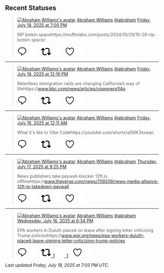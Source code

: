 ## Recent Statuses

> <a href="https://indieweb.social/@abraham"><img alt="Abraham Williams's avatar" src="https://cdn.masto.host/indiewebsocial/accounts/avatars/109/292/540/382/343/163/original/d00f2e03ce9c85b1.jpg" height="24" width="24" ></a> [Abraham Williams](https://indieweb.social/@abraham) [@abraham](https://indieweb.social/@abraham) [Friday, July 18, 2025 at 7:00 PM](https://indieweb.social/@abraham/114875777567668331)
>
> RIP botsin.spacehttps://muffinlabs.com/posts/2024/10/29/10-29-rip-botsin-space/
>
> [![Reply](./images/reply_light.svg#gh-light-mode-only "Reply")](https://indieweb.social/@abraham/114875777567668331#gh-light-mode-only)[![Reply](./images/reply.svg#gh-dark-mode-only "Reply")](https://indieweb.social/@abraham/114875777567668331#gh-dark-mode-only)&emsp;[![Boost](./images/retweet_light.svg#gh-light-mode-only "Boost")](https://indieweb.social/@abraham/114875777567668331#gh-light-mode-only)[![Boost](./images/retweet.svg#gh-dark-mode-only "Boost")](https://indieweb.social/@abraham/114875777567668331#gh-dark-mode-only)&emsp;[![Favorite](./images/like_light.svg#gh-light-mode-only "Favorite")](https://indieweb.social/@abraham/114875777567668331#gh-light-mode-only)[![Favorite](./images/like.svg#gh-dark-mode-only "Favorite")](https://indieweb.social/@abraham/114875777567668331#gh-dark-mode-only)


---

> <a href="https://indieweb.social/@abraham"><img alt="Abraham Williams's avatar" src="https://cdn.masto.host/indiewebsocial/accounts/avatars/109/292/540/382/343/163/original/d00f2e03ce9c85b1.jpg" height="24" width="24" ></a> [Abraham Williams](https://indieweb.social/@abraham) [@abraham](https://indieweb.social/@abraham) [Friday, July 18, 2025 at 12:19 PM](https://indieweb.social/@abraham/114874198872989614)
>
> Relentless immigration raids are changing California’s way of lifehttps://www.bbc.com/news/articles/cpqnpwrq1l4o
>
> [![Reply](./images/reply_light.svg#gh-light-mode-only "Reply")](https://indieweb.social/@abraham/114874198872989614#gh-light-mode-only)[![Reply](./images/reply.svg#gh-dark-mode-only "Reply")](https://indieweb.social/@abraham/114874198872989614#gh-dark-mode-only)&emsp;[![Boost](./images/retweet_light.svg#gh-light-mode-only "Boost")](https://indieweb.social/@abraham/114874198872989614#gh-light-mode-only)[![Boost](./images/retweet.svg#gh-dark-mode-only "Boost")](https://indieweb.social/@abraham/114874198872989614#gh-dark-mode-only)&emsp;[![Favorite](./images/like_light.svg#gh-light-mode-only "Favorite")](https://indieweb.social/@abraham/114874198872989614#gh-light-mode-only)[![Favorite](./images/like.svg#gh-dark-mode-only "Favorite")](https://indieweb.social/@abraham/114874198872989614#gh-dark-mode-only)


---

> <a href="https://indieweb.social/@abraham"><img alt="Abraham Williams's avatar" src="https://cdn.masto.host/indiewebsocial/accounts/avatars/109/292/540/382/343/163/original/d00f2e03ce9c85b1.jpg" height="24" width="24" ></a> [Abraham Williams](https://indieweb.social/@abraham) [@abraham](https://indieweb.social/@abraham) [Friday, July 18, 2025 at 12:11 AM](https://indieweb.social/@abraham/114871336833001384)
>
> What it&#39;s like to Vibe Codehttps://youtube.com/shorts/ql56K3sveqo
>
> [![Reply](./images/reply_light.svg#gh-light-mode-only "Reply")](https://indieweb.social/@abraham/114871336833001384#gh-light-mode-only)[![Reply](./images/reply.svg#gh-dark-mode-only "Reply")](https://indieweb.social/@abraham/114871336833001384#gh-dark-mode-only)&emsp;[![Boost](./images/retweet_light.svg#gh-light-mode-only "Boost")](https://indieweb.social/@abraham/114871336833001384#gh-light-mode-only)[![Boost](./images/retweet.svg#gh-dark-mode-only "Boost")](https://indieweb.social/@abraham/114871336833001384#gh-dark-mode-only)&emsp;[![Favorite](./images/like_light.svg#gh-light-mode-only "Favorite")](https://indieweb.social/@abraham/114871336833001384#gh-light-mode-only)[![Favorite](./images/like.svg#gh-dark-mode-only "Favorite")](https://indieweb.social/@abraham/114871336833001384#gh-dark-mode-only)


---

> <a href="https://indieweb.social/@abraham"><img alt="Abraham Williams's avatar" src="https://cdn.masto.host/indiewebsocial/accounts/avatars/109/292/540/382/343/163/original/d00f2e03ce9c85b1.jpg" height="24" width="24" ></a> [Abraham Williams](https://indieweb.social/@abraham) [@abraham](https://indieweb.social/@abraham) [Thursday, July 17, 2025 at 9:25 PM](https://indieweb.social/@abraham/114870684858563330)
>
> News publishers take paywall-blocker 12ft.io offlinehttps://www.theverge.com/news/709209/news-media-alliance-12ft-io-takedown-paywall
>
> [![Reply](./images/reply_light.svg#gh-light-mode-only "Reply")](https://indieweb.social/@abraham/114870684858563330#gh-light-mode-only)[![Reply](./images/reply.svg#gh-dark-mode-only "Reply")](https://indieweb.social/@abraham/114870684858563330#gh-dark-mode-only)&emsp;[![Boost](./images/retweet_light.svg#gh-light-mode-only "Boost")](https://indieweb.social/@abraham/114870684858563330#gh-light-mode-only)[![Boost](./images/retweet.svg#gh-dark-mode-only "Boost")](https://indieweb.social/@abraham/114870684858563330#gh-dark-mode-only)&emsp;[![Favorite](./images/like_light.svg#gh-light-mode-only "Favorite")](https://indieweb.social/@abraham/114870684858563330#gh-light-mode-only)[![Favorite](./images/like.svg#gh-dark-mode-only "Favorite")](https://indieweb.social/@abraham/114870684858563330#gh-dark-mode-only)


---

> <a href="https://indieweb.social/@abraham"><img alt="Abraham Williams's avatar" src="https://cdn.masto.host/indiewebsocial/accounts/avatars/109/292/540/382/343/163/original/d00f2e03ce9c85b1.jpg" height="24" width="24" ></a> [Abraham Williams](https://indieweb.social/@abraham) [@abraham](https://indieweb.social/@abraham) [Wednesday, July 16, 2025 at 6:34 PM](https://indieweb.social/@abraham/114864346934268503)
>
> EPA workers in Duluth placed on leave after signing letter criticizing Trump policieshttps://www.wpr.org/news/epa-workers-duluth-placed-leave-signing-letter-criticizing-trump-policies
>
> [![Reply](./images/reply_light.svg#gh-light-mode-only "Reply")](https://indieweb.social/@abraham/114864346934268503#gh-light-mode-only)[![Reply](./images/reply.svg#gh-dark-mode-only "Reply")](https://indieweb.social/@abraham/114864346934268503#gh-dark-mode-only)&emsp;[![Boost](./images/retweet_light.svg#gh-light-mode-only "Boost")&ensp;1](https://indieweb.social/@abraham/114864346934268503#gh-light-mode-only)[![Boost](./images/retweet.svg#gh-dark-mode-only "Boost")&ensp;1](https://indieweb.social/@abraham/114864346934268503#gh-dark-mode-only)&emsp;[![Favorite](./images/like_light.svg#gh-light-mode-only "Favorite")](https://indieweb.social/@abraham/114864346934268503#gh-light-mode-only)[![Favorite](./images/like.svg#gh-dark-mode-only "Favorite")](https://indieweb.social/@abraham/114864346934268503#gh-dark-mode-only)


_Last updated Friday, July 18, 2025 at 7:03 PM UTC._
